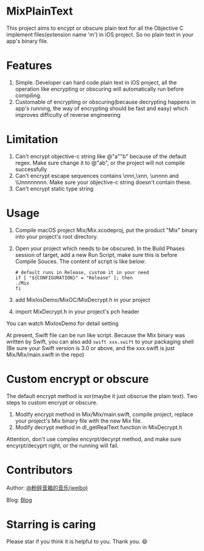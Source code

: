 # MixPlainText

This project aims to encypt or obscure plain text for all the Objective C implement files(extension name 'm') in iOS project. So no plain text in your app's binary file.

# Features

1. Simple. Developer can hard code plain text in iOS project, all the operation like encrypting or obscuring will automatically run before compiling.
2. Customable of encrypting or obscuring(because decrypting happens in app's running, the way of encrypting should be fast and easy) which improves difficulty of reverse engineering

# Limitation

1. Can't encrypt objective-c string like @"a""b" because of the default regex. Make sure change it to @"ab", or the project will not compile successfully
2. Can't encrypt escape sequences contains \nnn,\xnn, \unnnn and \Unnnnnnnn. Make sure your objective-c string doesn't contain these.
3. Can't encrypt static type string


# Usage

1. Compile macOS project Mix/Mix.xcodeproj, put the product "Mix" binary into your project's root directory.
2. Open your project which needs to be obscured. In the Build Phases session of target, add a new Run Script, make sure this is before Compile Souces. The content of script is like below:
 
 	```
 	# default runs in Release, custom it in your need
	if [ "${CONFIGURATION}" = "Release" ]; then
	./Mix
	fi
	```
	
3. add MixIosDemo/MixOC/MixDecrypt.h in your project
4. import MixDecrypt.h in your project's pch header

You can watch MixIosDemo for detail setting

At present, Swift file can be run like script. Because the Mix binary was written by Swift, you can also add `swift xxx.swift` to your packaging shell (Be sure your Swift version is 3.0 or above, and the xxx.swift is just Mix/Mix/main.swift in the repo)

# Custom encrypt or obscure

The default encrypt method is xor(maybe it just obscrue the plain text). Two steps to custom encrypt or obscure.

1. Modify encrypt method in Mix/Mix/main.swift, compile project, replace your project's Mix binary file with the new Mix file.
2. Modify decrypt method in dl_getRealText function in MixDecrypt.h

Attention, don't use complex encyrpt/decyrpt method, and make sure encyrpt/decyprt right, or the running will fail.


# Contributors

Author: [@粉碎音箱的音乐(weibo)](http://weibo.com/u/1172595722) 

Blog: [Blog](http://danleechina.github.io/)

# Starring is caring

Please star if you think it is helpful to you. Thank you. 😄